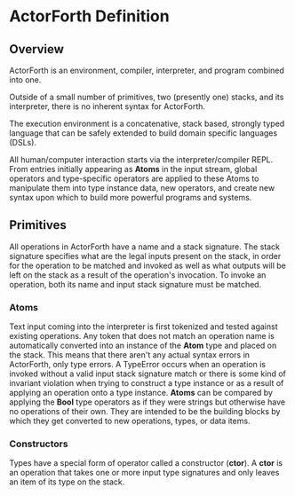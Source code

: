 # ActorForth Definition

## Overview

ActorForth is an environment, compiler, interpreter, and program combined into one.

Outside of a small number of primitives, two (presently one) stacks, and its interpreter, 
there is no inherent syntax for ActorForth.

The execution environment is a concatenative, stack based, strongly typed language 
that can be safely extended to build domain specific languages (DSLs).

All human/computer interaction starts via the interpreter/compiler REPL. From 
entries initially appearing as **Atoms** in the input stream, global operators and 
type-specific operators are applied to these Atoms to manipulate them into type
instance data, new operators, and create new syntax upon which to build more 
powerful programs and systems.

## Primitives

All operations in ActorForth have a name and a stack signature. The stack signature
specifies what are the legal inputs present on the stack, in order for the operation
to be matched and invoked as well as what outputs will be left on the stack as a
result of the operation's invocation. To invoke an operation, both its name and input
stack signature must be matched. 

### Atoms

Text input coming into the interpreter is first tokenized and tested against existing
operations. Any token that does not match an operation name is automatically converted
into an instance of the **Atom** type and placed on the stack. This means that there
aren't any actual syntax errors in ActorForth, only type errors. A TypeError occurs when
an operation is invoked without a valid input stack signature match or there is some 
kind of invariant violation when trying to construct a type instance or as a result of
applying an operation onto a type instance. **Atoms** can be compared by applying the 
**Bool** type operators as if they were strings but otherwise have no operations of
their own. They are intended to be the building blocks by which they get converted to
new operations, types, or data items.

### Constructors
Types have a special form of operator called a constructor (**ctor**). A **ctor** is an
operation that takes one or more input type signatures and only leaves an item of
its type on the stack.

